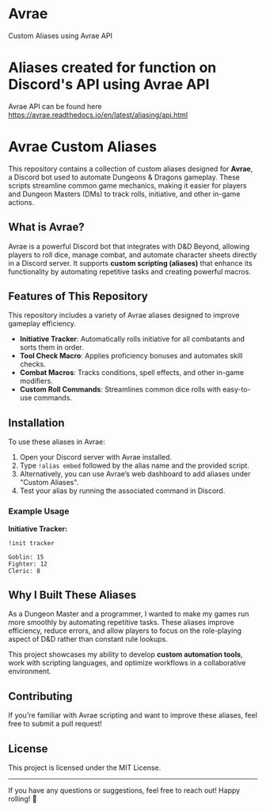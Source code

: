# Avrae
Custom Aliases using Avrae API
# Aliases created for function on Discord's API using Avrae API

Avrae API can be found here
https://avrae.readthedocs.io/en/latest/aliasing/api.html


# Avrae Custom Aliases

This repository contains a collection of custom aliases designed for **Avrae**, a Discord bot used to automate Dungeons & Dragons gameplay. These scripts streamline common game mechanics, making it easier for players and Dungeon Masters (DMs) to track rolls, initiative, and other in-game actions.

## What is Avrae?
Avrae is a powerful Discord bot that integrates with D&D Beyond, allowing players to roll dice, manage combat, and automate character sheets directly in a Discord server. It supports **custom scripting (aliases)** that enhance its functionality by automating repetitive tasks and creating powerful macros.

## Features of This Repository
This repository includes a variety of Avrae aliases designed to improve gameplay efficiency.

- **Initiative Tracker**: Automatically rolls initiative for all combatants and sorts them in order.
- **Tool Check Macro**: Applies proficiency bonuses and automates skill checks.
- **Combat Macros**: Tracks conditions, spell effects, and other in-game modifiers.
- **Custom Roll Commands**: Streamlines common dice rolls with easy-to-use commands.

## Installation
To use these aliases in Avrae:

1. Open your Discord server with Avrae installed.
2. Type `!alias embed` followed by the alias name and the provided script.
3. Alternatively, you can use Avrae’s web dashboard to add aliases under "Custom Aliases".
4. Test your alias by running the associated command in Discord.

### Example Usage
**Initiative Tracker:**
```
!init tracker
```
```
Goblin: 15
Fighter: 12
Cleric: 8
```

## Why I Built These Aliases
As a Dungeon Master and a programmer, I wanted to make my games run more smoothly by automating repetitive tasks. These aliases improve efficiency, reduce errors, and allow players to focus on the role-playing aspect of D&D rather than constant rule lookups.

This project showcases my ability to develop **custom automation tools**, work with scripting languages, and optimize workflows in a collaborative environment.

## Contributing
If you're familiar with Avrae scripting and want to improve these aliases, feel free to submit a pull request!

## License
This project is licensed under the MIT License.

---
If you have any questions or suggestions, feel free to reach out! Happy rolling! 🎲

